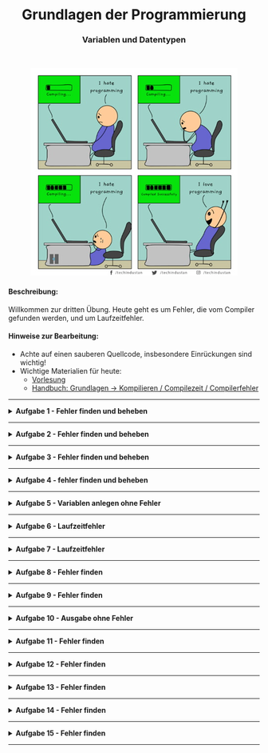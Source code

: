 
<h1 align="center">Grundlagen der Programmierung</h1>
<h3 align="center">Variablen und Datentypen</h3>
<br>

<p align="center">
  <img src="img/img.jpg" />
</p>

#### Beschreibung:

Willkommen zur dritten Übung. Heute geht es um Fehler, die vom Compiler gefunden werden, und um Laufzeitfehler.



#### Hinweise zur Bearbeitung:

- Achte auf einen sauberen Quellcode, insbesondere Einrückungen sind wichtig!
- Wichtige Materialien für heute:
  - [Vorlesung](https://docs.google.com/presentation/d/1j5j8gRzKFhigU4V6luoT9l9e3chQI27J/edit#slide=id.p1)
  - [Handbuch: Grundlagen -> Kompilieren / Compilezeit / Compilerfehler](https://docs.google.com/document/d/13SyoQ3tgIr4T9tiUl42V5kiBGQwV4Lk-XA2SsKf-va0/edit#heading=h.mt7e1hlxubl5)

---

<details>
<summary> <b> Aufgabe 1 - Fehler finden und beheben </b> </summary>

In der Aufgabe ist ein Codeausschnitt gegeben. Behebe den/die Compilerfehler.

**Datei für die Aufgabe:** *1_Fehler_finden.kt*

</details>

---

<details>
<summary> <b> Aufgabe 2 - Fehler finden und beheben </b> </summary>

In der Aufgabe ist ein Codeausschnitt gegeben. Behebe den/die Compilerfehler.

**Datei für die Aufgabe:** *2_Fehler_finden.kt*

</details>

---

<details>
<summary> <b> Aufgabe 3 - Fehler finden und beheben </b> </summary>

In der Aufgabe ist ein Codeausschnitt gegeben. Behebe den/die Compilerfehler.

**Datei für die Aufgabe:** *3_Fehler_finden.kt*

</details>

---

<details>
<summary> <b> Aufgabe 4 - fehler finden und beheben </b> </summary>

In der Aufgabe ist ein Codeausschnitt gegeben. Behebe den/die Compilerfehler.

**Datei für die Aufgabe:** *4_Fehler_finden.kt*

</details>

---

<details>
<summary> <b> Aufgabe 5 - Variablen anlegen ohne Fehler </b> </summary>

Lege zwei Variablen an und lasse sie beide in der Konsole anzeigen. Vermeide Compilerfehler.

**Datei für die Aufgabe:** *5_Variabeln_anlegen_ohne_Fehler.kt*

</details>

---

<details>
<summary> <b> Aufgabe 6 - Laufzeitfehler </b> </summary>

In der Aufgabe wird eine Exception ausgelöst. Behebe den Laufzeitfehler!

**Datei für die Aufgabe:** *6_Laufzeitfehler.kt*

</details>

---

<details>
<summary> <b> Aufgabe 7 - Laufzeitfehler </b> </summary>

In der Aufgabe wird eine Exception ausgelöst. Behebe den Laufzeitfehler!

**Datei für die Aufgabe:** *7_Laufzeitfehler.kt*

</details>

---

<details>
<summary> <b> Aufgabe 8 - Fehler finden</b> </summary>

In der Aufgabe ist ein Codeausschnitt gegeben. Behebe den Compilerfehler.


**Datei für die Aufgabe:** *8_Fehler_finden.kt*

</details>

---

<details>
<summary> <b> Aufgabe 9 - Fehler finden </b> </summary>

In der Aufgabe ist ein Codeausschnitt gegeben. Behebe den Compilerfehler.

**Datei für die Aufgabe:** *9_Fehler_finden.kt*

</details>

---

<details>
<summary> <b> Aufgabe 10 - Ausgabe ohne Fehler </b> </summary>

Gib die drei Variablen ohne Fehler auf der Konsole aus.

**Datei für die Aufgabe:** *10_Ausgabe_ohne_Fehler.kt*

</details>

---

<details>
<summary> <b> Aufgabe 11 - Fehler finden </b> </summary>

In der Aufgabe ist ein Codeausschnitt gegeben. Behebe den Compilerfehler.

**Datei für die Aufgabe:** *11_DFehler_finden.t*

</details>

---

<details>
<summary> <b> Aufgabe 12 - Fehler finden </b> </summary>

In der Aufgabe ist ein Codeausschnitt gegeben. Behebe den Compilerfehler.

**Datei für die Aufgabe:** *12_Fehler_finden.kt*

</details>

---

<details>
<summary> <b> Aufgabe 13 - Fehler finden </b> </summary>

In der Aufgabe ist ein Codeausschnitt gegeben. Behebe den/die Compilerfehler.

**Datei für die Aufgabe:** *13_Fehler_finden.kt*

</details>

---

<details>
<summary> <b> Aufgabe 14 - Fehler finden </b> </summary>

In der Aufgabe ist ein Codeausschnitt gegeben. Behebe den Compilerfehler.

**Datei für die Aufgabe:** *14_Fehler_finden*

</details>

---

<details>
<summary> <b> Aufgabe 15 - Fehler finden </b> </summary>

In der Aufgabe ist ein Codeausschnitt gegeben. Behebe den Compilerfehler.

**Datei für die Aufgabe:** *15_Fehler_finden.kt*

</details>


---

